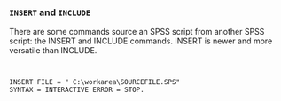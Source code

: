 
### `INSERT` and `INCLUDE`

There are some commands source an SPSS script from another SPSS script: the INSERT and INCLUDE commands. INSERT is newer and more versatile than INCLUDE. 

<pre><code>

INSERT FILE = " C:\workarea\SOURCEFILE.SPS"
SYNTAX = INTERACTIVE ERROR = STOP.

</code></pre>
